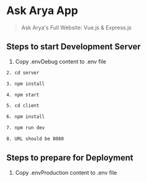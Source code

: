 # Ask Arya App

> Ask Arya's Full Website: Vue.js & Express.js

## Steps to start Development Server

1. Copy .envDebug content to .env file

```bash
2. cd server
```

```bash
3. npm install
```

```bash
4. npm start
```

```bash
5. cd client
```

```bash
6. npm install
```

```bash
7. npm run dev
```

```bash
8. URL should be 8080
```

## Steps to prepare for Deployment

1. Copy .envProduction content to .env file
